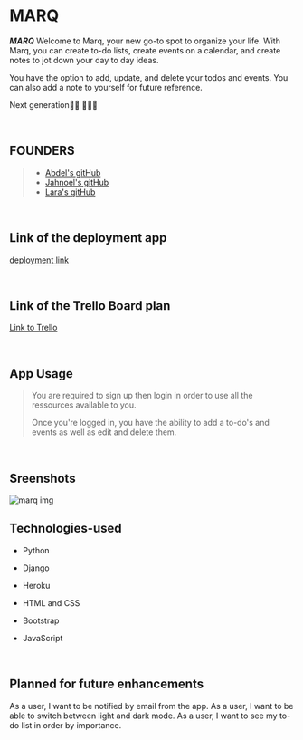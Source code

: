 # MARQ

***MARQ***  Welcome to Marq, your new go-to spot to organize your life. With Marq, you can create to-do lists, create events on a calendar, and create notes to jot down your day to day ideas. 

You have the option to add, update, and delete your todos and events. You can also add a note to yourself for future reference.

Next generation🚀🚀 🚀🚀🚀

<br />

## FOUNDERS
> - [Abdel's gitHub](https://github.com/abdelmanaf/Marq)
> - [Jahnoel's gitHub](https://github.com/JahnoelRondon)
> - [Lara's gitHub](https://github.com/lrmoon/Marq)

<br />

## Link of the deployment app
[deployment link](https://p4marq.herokuapp.com/)


<br />

## Link of the Trello Board plan

[Link to Trello](https://trello.com/b/i9os1vl4/project4)


<br />

## App Usage

> You are required to sign up then login in order to use all the ressources available to you.
>
> Once you're logged in, you have the ability to add a to-do's and events as well as edit and delete them.
>


<br />

## Sreenshots
![marq img](https://i.imgur.com/kneUZyX.png)



## Technologies-used

- Python

- Django

- Heroku

- HTML and CSS

- Bootstrap

- JavaScript

<br />

## Planned for future enhancements

As a user, I want to be notified by email from the app.
As a user, I want to be able to switch between light and dark mode.
As a user, I want to see my to-do list in order by importance.
